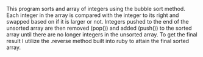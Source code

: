 This program sorts and array of integers using the bubble sort method. Each integer in the array is compared with the integer to its right and swapped based on if it is larger or not. Integers pushed to the end of the unsorted array are then removed (pop()) and added (push()) to the sorted array until there are no longer integers in the unsorted array. To get the final result I utilize the .reverse method built into ruby to attain the final sorted array.